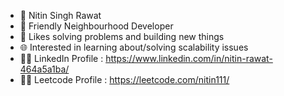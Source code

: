 - 👋 Nitin Singh Rawat
- 🌱 Friendly Neighbourhood Developer
- 👀 Likes solving problems and building new things
- 🌐 Interested in learning about/solving scalability issues
- 👨‍💼 LinkedIn Profile : https://www.linkedin.com/in/nitin-rawat-464a5a1ba/
- 🐱‍💻 Leetcode Profile : https://leetcode.com/nitin111/

<!---
nitinrawat111/nitinrawat111 is a ✨ special ✨ repository because its `README.md` (this file) appears on your GitHub profile.
You can click the Preview link to take a look at your changes.
--->
